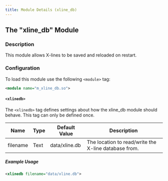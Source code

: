 ```yaml
---
title: Module Details (xline_db)
---
```


## The "xline_db" Module

### Description

This module allows X-lines to be saved and reloaded on restart.

### Configuration

To load this module use the following `<module>` tag:

```xml
<module name="m_xline_db.so">
```

#### `<xlinedb>`

The `<xlinedb>` tag defines settings about how the xline_db module should behave. This tag can only be defined once.

Name     | Type | Default Value | Description
-------- | ---- | ------------- | -----------
filename | Text | data/xline.db | The location to read/write the X-line database from.

##### Example Usage

```xml
<xlinedb filename="data/xline.db">
```
